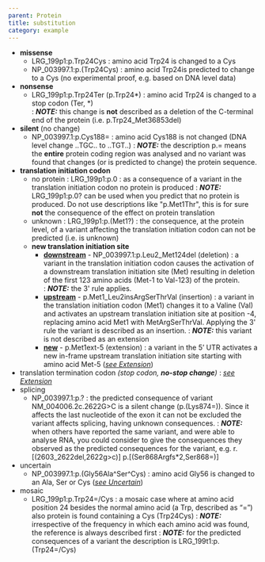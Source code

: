 ```yaml
---
parent: Protein
title: substitution
category: example
---
```


*	**missense**
	* 	LRG\_199p1:p.Trp24Cys
	: 	amino acid Trp24 is changed to a Cys
	* 	NP\_003997.1:p.(Trp24Cys)
	: 	amino acid Trp24is predicted to change to a Cys (no experimental proof, e.g. based on DNA level data)
*	**nonsense**
	*	LRG\_199p1:p.Trp24Ter (p.Trp24\*)
    	:	amino acid Trp24 is changed to a stop codon (Ter, \*)<br>
        :	_**NOTE:**_	this change is **not** described as a deletion of the C-terminal end of the protein (i.e. p.Trp24\_Met36853del)
*	**silent**  (no change)
	* 	NP\_003997.1:p.Cys188=
	:	amino acid Cys188 is not changed (DNA level change ..TGC.. to ..TGT..)
	:	_**NOTE:**_	the description p.= means the **entire** protein coding region was analysed and no variant was found that changes (or is predicted to change) the protein sequence.
* 	**translation initiation codon**  
	*	no protein
	:	LRG\_199p1:p.0
	:	as a consequence of a variant in the translation initiation codon no protein is produced
	:	_**NOTE:**_	LRG\_199p1:p.0? can be used when you predict that no protein is produced. Do not use descriptions like "p.Met1Thr", this is for sure **not** the consequence of the effect on protein translation
	*	unknown
	:	LRG\_199p1:p.(Met1?)
    	:	the consequence, at the protein level, of a variant affecting the translation initiation codon can not be predicted (i.e. is unknown)
	*	**new translation initiation site**
		*	**<u>downstream</u>**  -  NP\_003997.1:p.Leu2\_Met124del (deletion)
		:	a variant in the translation initiation codon causes the activation of a downstream translation initiation site (Met) resulting in deletion of the first 123 amino acids (Met-1 to Val-123) of the protein.<br>
        	:	_**NOTE:**_	the 3' rule applies.
		*	**<u>upstream</u>**  -  p.Met1_Leu2insArgSerThrVal (insertion)
		:	a variant in the translation initiation codon (Met1) changes it to a Valine (Val) and activates an upstream translation initiation site at position -4, replacing amino acid Met1 with MetArgSerThrVal. Applying the 3' rule the variant is described as an insertion.
		:	_**NOTE:**_	this variant is not described as an extension
		*	**<u>new</u>**  -  p.Met1ext-5 (extension)
		:	a variant in the 5’ UTR activates a new in-frame upstream translation initiation site starting with amino acid Met-5 ([_see Extension_](/recommendations/protein/variant/extension))
*	translation termination codon _(stop codon, **no-stop change**)_
	:	[_see Extension_](/recommendations/protein/variant/extension)
*	splicing
	*	NP\_003997.1:p.?
	:	the predicted consequence of variant NM\_004006.2c.2622G>C is a silent change (p.(Lys874=)). Since it affects the last nucleotide of the exon it can not be excluded the variant affects splicing, having unknown consequences.
	:	_**NOTE:**_	when others have reported the same variant, and were able to analyse RNA, you could consider to give the consequences they observed as the predicted consequences for the variant, e.g. r.[(2603\_2622del,2622g>c)] p.[(Ser868Argfs\*2,Ser868=)]
*	uncertain
	*	NP\_003997.1:p.(Gly56Ala^Ser^Cys)
	:	amino acid Gly56 is changed to an Ala, Ser or Cys ([_see Uncertain_](/recommendations/uncertain/))
*	mosaic
	*	LRG\_199p1:p.Trp24=/Cys
	:	a mosaic case where at amino acid position 24 besides the normal amino acid (a Trp, described as “=”) also protein is found containing a Cys (Trp24Cys)
	:	_**NOTE:**_	irrespective of the frequency in which each amino acid was found, the reference is always described first
	:	_**NOTE:**_	for the predicted consequences of a variant the description is LRG_199t1:p.(Trp24=/Cys)
